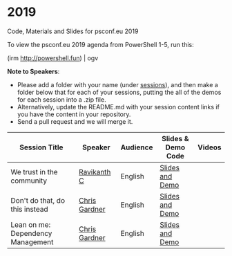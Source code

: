 # 2019
Code, Materials and Slides for psconf.eu 2019

To view the psconf.eu 2019 agenda from PowerShell 1-5, run this:

(irm http://powershell.fun)  | ogv

**Note to Speakers**:

- Please add a folder with your name (under [sessions](<https://github.com/psconfeu/2019/tree/master/sessions>)), and then make a folder below that for each of your sessions, putting the all of the demos for each session into a .zip file.
- Alternatively, update the README.md with your session content links if you have the content in your repository.
- Send a pull request and we will merge it.

| Session Title  | Speaker | Audience | Slides & Demo Code | Videos |
| ------------- | ------------- | ------------- | -------------------------- | ------------- |
| We trust in the community| [Ravikanth C](https://github.com/rchaganti) | English | [Slides and Demo](https://github.com/psconfeu/2019/blob/master/sessions/Ravikanth%20Chaganti/01-WeTrustInTheCommunity.zip)
| Don't do that, do this instead| [Chris Gardner](https://github.com/chrislgardner) | English | [Slides and Demo](https://github.com/ChrisLGardner/presentations/tree/master/2019-06-PSConfEU/DontDoThat)|
| Lean on me: Dependency Management | [Chris Gardner](https://github.com/chrislgardner) | English | [Slides and Demo](https://github.com/ChrisLGardner/presentations/tree/master/2019-06-PSConfEU/LeanOnMe)|
